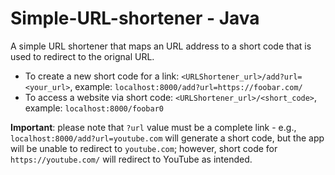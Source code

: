 # Simple-URL-shortener - Java

A simple URL shortener that maps an URL address to a short code that is used to redirect to the orignal URL. 

- To create a new short code for a link: ```<URLShortener_url>/add?url=<your_url>```, example: ```localhost:8000/add?url=https://foobar.com/```
- To access a website via short code: ```<URLShortener_url>/<short_code>```, example: ```localhost:8000/foobar0```

**Important**: please note that ```?url``` value must be a complete link - e.g., ```localhost:8000/add?url=youtube.com``` will generate a short code, but the app will be unable to redirect to ```youtube.com```; however, short code for ```https://youtube.com/``` will redirect to YouTube as intended.
